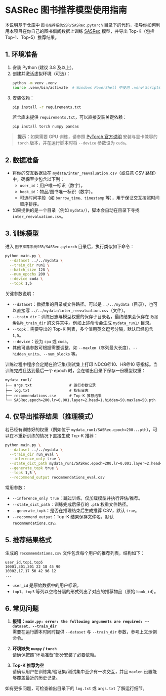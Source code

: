 # SASRec 图书推荐模型使用指南

本说明基于仓库中 `图书推荐系统SSR/SASRec.pytorch` 目录下的代码，指导你如何利用本项目在你自己的图书借阅数据上训练 [SASRec](https://arxiv.org/abs/1808.09781) 模型，并导出 Top-K（包括 Top-1、Top-5）推荐结果。

## 1. 环境准备

1. 安装 Python (建议 3.8 及以上)。
2. 创建并激活虚拟环境（可选）：
   ```bash
   python -m venv .venv
   source .venv/bin/activate  # Windows PowerShell 中使用 .venv\Scripts\Activate.ps1
   ```
3. 安装依赖：
   ```bash
   pip install -r requirements.txt
   ```
   若仓库未提供 `requirements.txt`，可以直接安装关键依赖：
   ```bash
   pip install torch numpy pandas
   ```

> **提示**：如果需要 GPU 训练，请参照 [PyTorch 官方说明](https://pytorch.org/get-started/locally/) 安装与显卡兼容的 `torch` 版本，并在运行脚本时将 `--device` 参数设为 `cuda`。

## 2. 数据准备

- 将你的交互数据放在 `mydata/inter_reevaluation.csv`（或任意 CSV 路径）中，确保至少包含以下列：
  - `user_id`：用户唯一标识（数字）。
  - `book_id`：物品/图书唯一标识（数字）。
  - 可选时间字段（如 `borrow_time`、`timestamp` 等），用于保证交互按照时间顺序排序。
- 如果提供的是一个目录（例如 `mydata/`），脚本会自动在目录下寻找 `inter_reevaluation.csv`。

## 3. 训练模型

进入 `图书推荐系统SSR/SASRec.pytorch` 目录后，执行类似如下命令：

```bash
python main.py \
  --dataset ../../mydata \
  --train_dir run1 \
  --batch_size 128 \
  --num_epochs 200 \
  --device cuda \
  --topk 1,5
```

关键参数说明：

- `--dataset`：数据集的目录或文件路径。可以是 `../../mydata`（目录），也可以直接写 `../../mydata/inter_reevaluation.csv`（文件）。
- `--train_dir`：训练日志与模型权重的保存子目录名，最终结果会保存在 `数据集名称_train_dir` 的文件夹中。例如上述命令会生成 `mydata_run1/` 目录。
- `--topk`：需要导出的 Top-K 列表，多个值用英文逗号分隔，默认已经包含 `1,5`。
- `--device`：设为 `cpu` 或 `cuda`。
- 其他可选参数可根据需要调整，如 `--maxlen`（序列最大长度）、`--hidden_units`、`--num_blocks` 等。

训练过程中程序会定期在验证集/测试集上打印 NDCG@10、HR@10 等指标。当训练完成且达到最后一个 epoch 时，会在输出目录下保存一份模型权重：

```
mydata_run1/
├── args.txt                 # 运行参数记录
├── log.txt                  # 指标日志
├── recommendations.csv      # Top-K 推荐结果
└── SASRec.epoch=200.lr=0.001.layer=2.head=1.hidden=50.maxlen=50.pth
```

## 4. 仅导出推荐结果（推理模式）

若已经有训练好的权重（例如位于 `mydata_run1/SASRec.epoch=200...pth`），可以在不重新训练的情况下直接生成 Top-K 推荐：

```bash
python main.py \
  --dataset ../../mydata \
  --train_dir run_eval \
  --inference_only true \
  --state_dict_path mydata_run1/SASRec.epoch=200.lr=0.001.layer=2.head=1.hidden=50.maxlen=50.pth \
  --generate_topk true \
  --topk 1,5 \
  --recommend_output recommendations_eval.csv
```

常用参数：
- `--inference_only true`：跳过训练，仅加载模型并执行评估/推荐。
- `--state_dict_path`：训练完成后保存的 `.pth` 权重文件路径。
- `--generate_topk`：是否在推理结束后生成推荐 CSV，默认 `true`。
- `--recommend_output`：Top-K 结果保存文件名，默认 `recommendations.csv`。

## 5. 推荐结果格式

生成的 `recommendations.csv` 文件包含每个用户的推荐列表，结构如下：

```csv
user_id,top1,top5
10001,301,301 22 18 45 90
10002,17,17 50 42 96 12
...
```

- `user_id` 是原始数据中的用户标识。
- `top1`、`top5` 等列以空格分隔的形式列出了对应的推荐物品（原始 `book_id`）。

## 6. 常见问题

1. **报错：`main.py: error: the following arguments are required: --dataset, --train_dir`**  
   需要在运行脚本时同时提供 `--dataset` 与 `--train_dir` 参数，参考上文示例命令。

2. **环境缺失 `numpy` / `torch`**  
   请确保按照“环境准备”部分安装了必要依赖。

3. **Top-K 推荐为空**  
   请确认用户在训练集/验证集/测试集中至少有一次交互，并且 `maxlen` 设置能够覆盖最近的历史记录。

如有更多问题，可检查输出目录下的 `log.txt` 或 `args.txt` 了解运行细节。

